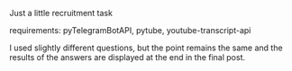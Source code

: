 Just a little recruitment task

requirements: pyTelegramBotAPI, pytube, youtube-transcript-api

I used slightly different questions, but the point remains the same and the results of the answers are displayed at the end in the final post.
